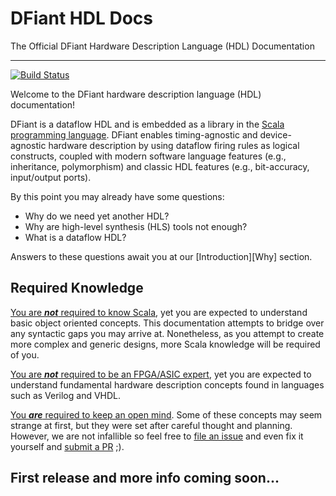 # DFiant HDL Docs

The Official DFiant Hardware Description Language (HDL) Documentation

---

[![Build Status](https://travis-ci.com/soronpo/DFiant.svg?token=dzwzuUsZuyhzAjyvw87v&branch=master)](https://travis-ci.com/soronpo/DFiant)

Welcome to the DFiant hardware description language (HDL) documentation! 

DFiant is a dataflow HDL and is embedded as a library in the [Scala programming language](https://www.scala-lang.org/). DFiant enables  timing-agnostic and device-agnostic hardware description by using dataflow firing rules as logical constructs, coupled with modern software language features (e.g., inheritance, polymorphism) and classic HDL features (e.g., bit-accuracy, input/output ports).

By this point you may already have some questions: 

* Why do we need yet another HDL? 
* Why are high-level synthesis (HLS) tools not enough?
* What is a dataflow HDL? 

Answers to these questions await you at our [Introduction][Why] section.



## Required Knowledge

<u>You are ***not*** required to know Scala</u>, yet you are expected to understand basic object oriented concepts. This documentation attempts to bridge over any syntactic gaps you may arrive at. Nonetheless, as you attempt to create more complex and generic designs, more Scala knowledge will be required of you.

<u>You are ***not*** required to be an FPGA/ASIC expert</u>, yet you are expected to understand fundamental hardware description concepts found in languages such as Verilog and VHDL.  

<u>You ***are*** required to keep an open mind</u>. Some of these concepts may seem strange at first, but they were set after careful thought and planning. However, we are not infallible so feel free to [file an issue](https://github.com/DFiantHDL/DFiant/issues) and even fix it yourself and [submit a PR](https://github.com/DFiantHDL/DFiant/pulls) ;).





## First release and more info coming soon...


